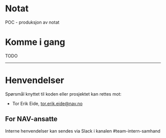 Notat
================

POC - produksjon av notat

# Komme i gang

TODO

---

# Henvendelser

Spørsmål knyttet til koden eller prosjektet kan rettes mot:

* Tor Erik Eide, tor.erik.eide@nav.no

## For NAV-ansatte

Interne henvendelser kan sendes via Slack i kanalen #team-intern-samhand
